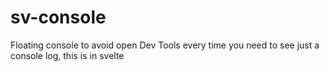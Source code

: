 # sv-console
Floating console to avoid open Dev Tools every time you need to see just a console log, this is in svelte
